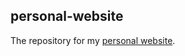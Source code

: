 ## personal-website

The repository for my [personal website](http://tinpot.uk/ "Hannah Jayne Knight").